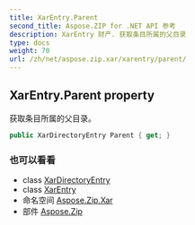 ```yaml
---
title: XarEntry.Parent
second_title: Aspose.ZIP for .NET API 参考
description: XarEntry 财产. 获取条目所属的父目录
type: docs
weight: 70
url: /zh/net/aspose.zip.xar/xarentry/parent/
---
```

## XarEntry.Parent property

获取条目所属的父目录。

```csharp
public XarDirectoryEntry Parent { get; }
```

### 也可以看看

* class [XarDirectoryEntry](../../xardirectoryentry/)
* class [XarEntry](../)
* 命名空间 [Aspose.Zip.Xar](../../xarentry/)
* 部件 [Aspose.Zip](../../../)


